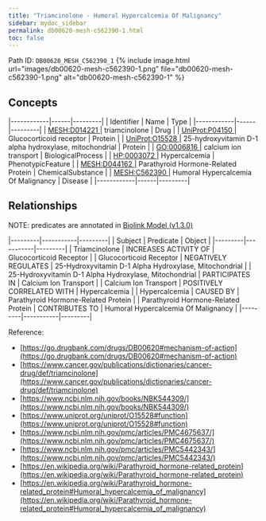 ```yaml
---
title: "Triamcinolone - Humoral Hypercalcemia Of Malignancy"
sidebar: mydoc_sidebar
permalink: db00620-mesh-c562390-1.html
toc: false 
---
```



Path ID: `DB00620_MESH_C562390_1`
{% include image.html url="images/db00620-mesh-c562390-1.png" file="db00620-mesh-c562390-1.png" alt="db00620-mesh-c562390-1" %}

## Concepts

|------------|------|---------|
| Identifier | Name | Type    |
|------------|------|---------|
| <a href="https://identifiers.org/MESH:D014221">MESH:D014221 </a> | triamcinolone | Drug |
| <a href="https://identifiers.org/UniProt:P04150">UniProt:P04150 </a> | Glucocorticoid receptor | Protein |
| <a href="https://identifiers.org/UniProt:O15528">UniProt:O15528 </a> | 25-hydroxyvitamin D-1 alpha hydroxylase, mitochondrial | Protein |
| <a href="https://identifiers.org/GO:0006816">GO:0006816 </a> | calcium ion transport | BiologicalProcess |
| <a href="https://identifiers.org/HP:0003072">HP:0003072 </a> | Hypercalcemia | PhenotypicFeature |
| <a href="https://identifiers.org/MESH:D044162">MESH:D044162 </a> | Parathyroid Hormone-Related Protein | ChemicalSubstance |
| <a href="https://identifiers.org/MESH:C562390">MESH:C562390 </a> | Humoral Hypercalcemia Of Malignancy | Disease |
|------------|------|---------|

## Relationships


NOTE: predicates are annotated in <a href="https://github.com/biolink/biolink-model/releases/tag/v1.3.0">Biolink Model (v1.3.0)</a>

|---------|-----------|---------|
| Subject | Predicate | Object  |
|---------|-----------|---------|
| Triamcinolone | INCREASES ACTIVITY OF | Glucocorticoid Receptor |
| Glucocorticoid Receptor | NEGATIVELY REGULATES | 25-Hydroxyvitamin D-1 Alpha Hydroxylase, Mitochondrial |
| 25-Hydroxyvitamin D-1 Alpha Hydroxylase, Mitochondrial | PARTICIPATES IN | Calcium Ion Transport |
| Calcium Ion Transport | POSITIVELY CORRELATED WITH | Hypercalcemia |
| Hypercalcemia | CAUSED BY | Parathyroid Hormone-Related Protein |
| Parathyroid Hormone-Related Protein | CONTRIBUTES TO | Humoral Hypercalcemia Of Malignancy |
|---------|-----------|---------|

Reference: 
  - [https://go.drugbank.com/drugs/DB00620#mechanism-of-action](https://go.drugbank.com/drugs/DB00620#mechanism-of-action)
  - [https://www.cancer.gov/publications/dictionaries/cancer-drug/def/triamcinolone](https://www.cancer.gov/publications/dictionaries/cancer-drug/def/triamcinolone)
  - [https://www.ncbi.nlm.nih.gov/books/NBK544309/](https://www.ncbi.nlm.nih.gov/books/NBK544309/)
  - [https://www.uniprot.org/uniprot/O15528#function](https://www.uniprot.org/uniprot/O15528#function)
  - [https://www.ncbi.nlm.nih.gov/pmc/articles/PMC4675637/](https://www.ncbi.nlm.nih.gov/pmc/articles/PMC4675637/)
  - [https://www.ncbi.nlm.nih.gov/pmc/articles/PMC5442343/](https://www.ncbi.nlm.nih.gov/pmc/articles/PMC5442343/)
  - [https://en.wikipedia.org/wiki/Parathyroid_hormone-related_protein](https://en.wikipedia.org/wiki/Parathyroid_hormone-related_protein)
  - [https://en.wikipedia.org/wiki/Parathyroid_hormone-related_protein#Humoral_hypercalcemia_of_malignancy](https://en.wikipedia.org/wiki/Parathyroid_hormone-related_protein#Humoral_hypercalcemia_of_malignancy)
